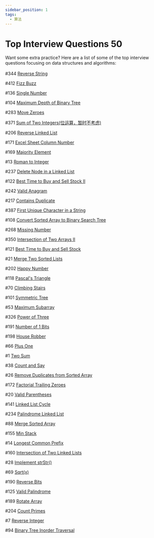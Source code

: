 ```yaml
---
sidebar_position: 1
tags:
  - 算法
---
```


# Top Interview Questions 50

<p>
  Want some extra practice? Here are a list of some of the top interview
  questions focusing on data structures and algorithms:<br /><br />#344
  <a
    href="https://leetcode.com/problems/reverse-string"
    rel="noopener noreferrer"
    target="_blank"
    >Reverse String</a
  >   
</p>
<p>
  #412
  <a
    href="https://leetcode.com/problems/fizz-buzz"
    rel="noopener noreferrer"
    target="_blank"
    >Fizz Buzz</a
  >    
</p>
<p>
  #136
  <a
    href="https://leetcode.com/problems/single-number"
    rel="noopener noreferrer"
    target="_blank"
    >Single Number</a
  >    
</p>
<p>
  #104
  <a
    href="https://leetcode.com/problems/maximum-depth-of-binary-tree"
    rel="noopener noreferrer"
    target="_blank"
    >Maximum Depth of Binary Tree</a
  >    
</p>
<p>
  #283
  <a
    href="https://leetcode.com/problems/move-zeroes"
    rel="noopener noreferrer"
    target="_blank"
    >Move Zeroes</a
  >    
</p>
<p>
  #371
  <a
    href="https://leetcode.com/problems/sum-of-two-integers"
    rel="noopener noreferrer"
    target="_blank"
    >Sum of Two Integers(位运算，暂时不考虑)</a
  >    
</p>
<p>
  #206
  <a
    href="https://leetcode.com/problems/reverse-linked-list"
    rel="noopener noreferrer"
    target="_blank"
    >Reverse Linked List</a
  >    
</p>
<p>
  #171
  <a
    href="https://leetcode.com/problems/excel-sheet-column-number"
    rel="noopener noreferrer"
    target="_blank"
    >Excel Sheet Column Number</a
  >    
</p>
<p>
  #169
  <a
    href="https://leetcode.com/problems/majority-element"
    rel="noopener noreferrer"
    target="_blank"
    >Majority Element</a
  >    
</p>
<p>
  #13
  <a
    href="https://leetcode.com/problems/roman-to-integer"
    rel="noopener noreferrer"
    target="_blank"
    >Roman to Integer</a
  >
</p>
<p>
  #237
  <a
    href="https://leetcode.com/problems/delete-node-in-a-linked-list"
    rel="noopener noreferrer"
    target="_blank"
    >Delete Node in a Linked List</a
  >    
</p>
<p>
  #122
  <a
    href="https://leetcode.com/problems/best-time-to-buy-and-sell-stock-ii"
    rel="noopener noreferrer"
    target="_blank"
    >Best Time to Buy and Sell Stock II</a
  >    
</p>
<p>
  #242
  <a
    href="https://leetcode.com/problems/valid-anagram"
    rel="noopener noreferrer"
    target="_blank"
    >Valid Anagram</a
  >    
</p>
<p>
  #217
  <a
    href="https://leetcode.com/problems/contains-duplicate"
    rel="noopener noreferrer"
    target="_blank"
    >Contains Duplicate</a
  >    
</p>
<p>
  #387
  <a
    href="https://leetcode.com/problems/first-unique-character-in-a-string"
    rel="noopener noreferrer"
    target="_blank"
    >First Unique Character in a String</a
  >    
</p>
<p>
  #108
  <a
    href="https://leetcode.com/problems/convert-sorted-array-to-binary-search-tree"
    rel="noopener noreferrer"
    target="_blank"
    >Convert Sorted Array to Binary Search Tree</a
  >    
</p>
<p>
  #268
  <a
    href="https://leetcode.com/problems/missing-number"
    rel="noopener noreferrer"
    target="_blank"
    >Missing Number</a
  >    
</p>
<p>
  #350
  <a
    href="https://leetcode.com/problems/intersection-of-two-arrays-ii"
    rel="noopener noreferrer"
    target="_blank"
    >Intersection of Two Arrays II</a
  >    
</p>
<p>
  #121
  <a
    href="https://leetcode.com/problems/best-time-to-buy-and-sell-stock"
    rel="noopener noreferrer"
    target="_blank"
    >Best Time to Buy and Sell Stock</a
  >    
</p>
<p>
  #21
  <a
    href="https://leetcode.com/problems/merge-two-sorted-lists"
    rel="noopener noreferrer"
    target="_blank"
    >Merge Two Sorted Lists</a
  >    
</p>
<p>
  #202
  <a
    href="https://leetcode.com/problems/happy-number"
    rel="noopener noreferrer"
    target="_blank"
    >Happy Number</a
  >    
</p>
<p>
  #118
  <a
    href="https://leetcode.com/problems/pascals-triangle"
    rel="noopener noreferrer"
    target="_blank"
    >Pascal's Triangle</a
  >    
</p>
<p>
  #70
  <a
    href="https://leetcode.com/problems/climbing-stairs"
    rel="noopener noreferrer"
    target="_blank"
    >Climbing Stairs</a
  >    
</p>
<p>
  #101
  <a
    href="https://leetcode.com/problems/symmetric-tree"
    rel="noopener noreferrer"
    target="_blank"
    >Symmetric Tree</a
  >    
</p>
<p>
  #53
  <a
    href="https://leetcode.com/problems/maximum-subarray"
    rel="noopener noreferrer"
    target="_blank"
    >Maximum Subarray</a
  >    
</p>
<p>
  #326
  <a
    href="https://leetcode.com/problems/power-of-three"
    rel="noopener noreferrer"
    target="_blank"
    >Power of Three</a
  >    
</p>
<p>
  #191
  <a
    href="https://leetcode.com/problems/number-of-1-bits"
    rel="noopener noreferrer"
    target="_blank"
    >Number of 1 Bits</a
  >    
</p>
<p>
  #198
  <a
    href="https://leetcode.com/problems/house-robber"
    rel="noopener noreferrer"
    target="_blank"
    >House Robber</a
  >    
</p>
<p>
  #66
  <a
    href="https://leetcode.com/problems/plus-one"
    rel="noopener noreferrer"
    target="_blank"
    >Plus One</a
  >    
</p>
<p>
  #1
  <a
    href="https://leetcode.com/problems/two-sum"
    rel="noopener noreferrer"
    target="_blank"
    >Two Sum</a
  >    
</p>
<p>
  #38
  <a
    href="https://leetcode.com/problems/count-and-say"
    rel="noopener noreferrer"
    target="_blank"
    >Count and Say</a
  >    
</p>
<p>
  #26
  <a
    href="https://leetcode.com/problems/remove-duplicates-from-sorted-array"
    rel="noopener noreferrer"
    target="_blank"
    >Remove Duplicates from Sorted Array</a
  >    
</p>
<p>
  #172
  <a
    href="https://leetcode.com/problems/factorial-trailing-zeroes"
    rel="noopener noreferrer"
    target="_blank"
    >Factorial Trailing Zeroes</a
  >    
</p>
<p>
  #20
  <a
    href="https://leetcode.com/problems/valid-parentheses"
    rel="noopener noreferrer"
    target="_blank"
    >Valid Parentheses</a
  >    
</p>
<p>
  #141
  <a
    href="https://leetcode.com/problems/linked-list-cycle"
    rel="noopener noreferrer"
    target="_blank"
    >Linked List Cycle</a
  >    
</p>
<p>
  #234
  <a
    href="https://leetcode.com/problems/palindrome-linked-list"
    rel="noopener noreferrer"
    target="_blank"
    >Palindrome Linked List</a
  >    
</p>
<p>
  #88
  <a
    href="https://leetcode.com/problems/merge-sorted-array"
    rel="noopener noreferrer"
    target="_blank"
    >Merge Sorted Array</a
  >    
</p>
<p>
  #155
  <a
    href="https://leetcode.com/problems/min-stack"
    rel="noopener noreferrer"
    target="_blank"
    >Min Stack</a
  >    
</p>
<p>
  #14
  <a
    href="https://leetcode.com/problems/longest-common-prefix"
    rel="noopener noreferrer"
    target="_blank"
    >Longest Common Prefix</a
  >    
</p>
<p>
  #160
  <a
    href="https://leetcode.com/problems/intersection-of-two-linked-lists"
    rel="noopener noreferrer"
    target="_blank"
    >Intersection of Two Linked Lists</a
  >    
</p>
<p>
  #28
  <a
    href="https://leetcode.com/problems/implement-strstr"
    rel="noopener noreferrer"
    target="_blank"
    >Implement strStr()</a
  >    
</p>
<p>
  #69
  <a
    href="https://leetcode.com/problems/sqrtx"
    rel="noopener noreferrer"
    target="_blank"
    >Sqrt(x)</a
  >    
</p>
<p>
  #190
  <a
    href="https://leetcode.com/problems/reverse-bits"
    rel="noopener noreferrer"
    target="_blank"
    >Reverse Bits</a
  >    
</p>
<p>
  #125
  <a
    href="https://leetcode.com/problems/valid-palindrome"
    rel="noopener noreferrer"
    target="_blank"
    >Valid Palindrome</a
  >    
</p>
<p>
  #189
  <a
    href="https://leetcode.com/problems/rotate-array"
    rel="noopener noreferrer"
    target="_blank"
    >Rotate Array</a
  >    
</p>
<p>
  #204
  <a
    href="https://leetcode.com/problems/count-primes"
    rel="noopener noreferrer"
    target="_blank"
    >Count Primes</a
  >    
</p>
<p>
  #7
  <a
    href="https://leetcode.com/problems/reverse-integer"
    rel="noopener noreferrer"
    target="_blank"
    >Reverse Integer</a
  >    
</p>
<p>
  #94
  <a
    href="https://leetcode.com/problems/binary-tree-inorder-traversal"
    rel="noopener noreferrer"
    target="_blank"
    >Binary Tree Inorder Traversal</a
  >    
</p>
<p><br /></p>
